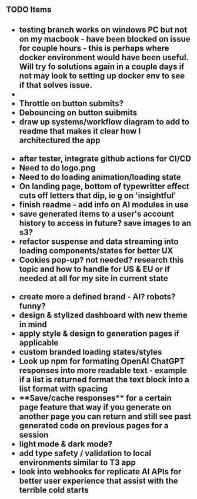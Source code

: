 <h2>TODO Items <h2>
<ul>
<li>testing branch works on windows PC but not on my macbook - have been blocked on issue for couple hours - this is perhaps where docker environment would have been useful. Will try fo solutions again in a couple days if not may look to setting up docker env to see if that solves issue.<li>
<li>Throttle on button submits?</li>
<li>Debouncing on button suibmits</li>
<li>draw up systems/workflow diagram to add to readme that makes it clear how I architectured the app</li>

<br>
<li>after tester, integrate github actions for CI/CD</li>
<li>Need to do logo.png</li>
<li>Need to do loading animation/loading state</li>
<li>On landing page, bottom of typewritter effect cuts off letters that dip, ie g on 'insightful'</li>
<li>finish readme - add info on AI modules in use</li>
<li>save generated items to a user's account history to access in future? save images to an s3?</li>
<li>refactor suspense and data streaming into loading components/states for better UX</li>
<li>Cookies pop-up? not needed? research this topic and how to handle for US & EU or if needed at all for my site in current state</li>

<br>
<li>create more a defined brand - AI? robots? funny?</li>
<li>design & stylized dashboard with new theme in mind</li>
<li>apply style & design to generation pages if applicable</li>
<li>custom branded loading states/styles</li>
<li>Look up npm for formating OpenAI ChatGPT responses into more readable text - example if a list is returned format the text block into a list format with spacing</li>
<li>**Save/cache responses** for a certain page feature that way if you generate on another page you can return and still see past generated code on previous pages for a session</li>
<li>light mode & dark mode?</li>
<li>add type safety / validation to local environments similar to T3 app</li>
<li>look into webhooks for replicate AI APIs for better user experience that assist with the terrible cold starts</li>
</ul>

